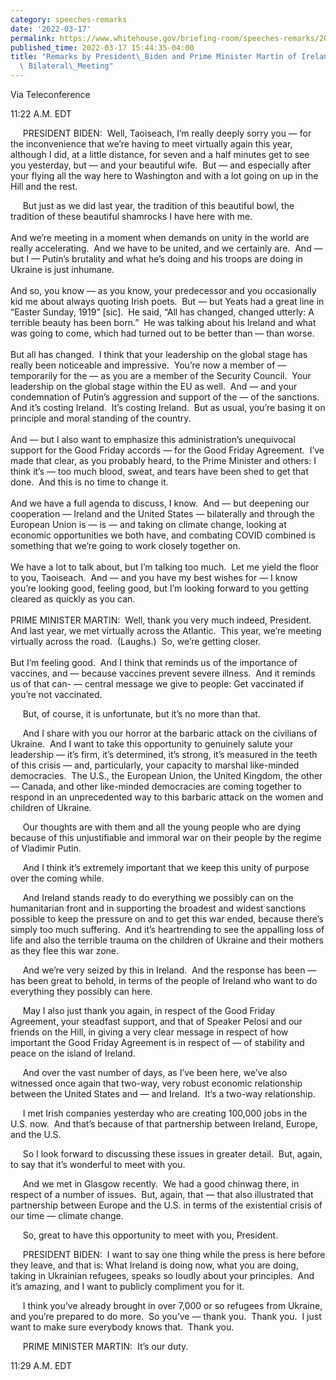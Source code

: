 ```yaml
---
category: speeches-remarks
date: '2022-03-17'
permalink: https://www.whitehouse.gov/briefing-room/speeches-remarks/2022/03/17/remarks-by-president-biden-and-prime-minister-martin-of-ireland-before-virtual-bilateral-meeting-2/
published_time: 2022-03-17 15:44:35-04:00
title: "Remarks by President\_Biden and Prime Minister Martin of Ireland Before Virtual\
  \ Bilateral\_Meeting"
---
```

 
Via Teleconference

11:22 A.M. EDT

     PRESIDENT BIDEN:  Well, Taoiseach, I’m really deeply sorry you —
for the inconvenience that we’re having to meet virtually again this
year, although I did, at a little distance, for seven and a half minutes
get to see you yesterday, but — and your beautiful wife.  But — and
especially after your flying all the way here to Washington and with a
lot going on up in the Hill and the rest. 

     But just as we did last year, the tradition of this beautiful bowl,
the tradition of these beautiful shamrocks I have here with me.   
   
And we’re meeting in a moment when demands on unity in the world are
really accelerating.  And we have to be united, and we certainly are. 
And — but I — Putin’s brutality and what he’s doing and his troops are
doing in Ukraine is just inhumane.   
   
And so, you know — as you know, your predecessor and you occasionally
kid me about always quoting Irish poets.  But — but Yeats had a great
line in “Easter Sunday, 1919” \[sic\].  He said, “All has changed,
changed utterly: A terrible beauty has been born.”  He was talking about
his Ireland and what was going to come, which had turned out to be
better than — than worse.  
   
But all has changed.  I think that your leadership on the global stage
has really been noticeable and impressive.  You’re now a member of —
temporarily for the — as you are a member of the Security Council.  Your
leadership on the global stage within the EU as well.  And — and your
condemnation of Putin’s aggression and support of the — of the
sanctions.  And it’s costing Ireland.  It’s costing Ireland.  But as
usual, you’re basing it on principle and moral standing of the
country.   
   
And — but I also want to emphasize this administration’s unequivocal
support for the Good Friday accords — for the Good Friday Agreement. 
I’ve made that clear, as you probably heard, to the Prime Minister and
others: I think it’s — too much blood, sweat, and tears have been shed
to get that done.  And this is no time to change it.   
   
And we have a full agenda to discuss, I know.  And — but deepening our
cooperation — Ireland and the United States — bilaterally and through
the European Union is — is — and taking on climate change, looking at
economic opportunities we both have, and combating COVID combined is
something that we’re going to work closely together on.  
   
We have a lot to talk about, but I’m talking too much.  Let me yield the
floor to you, Taoiseach.  And — and you have my best wishes for — I know
you’re looking good, feeling good, but I’m looking forward to you
getting cleared as quickly as you can.  
   
PRIME MINISTER MARTIN:  Well, thank you very much indeed, President. 
And last year, we met virtually across the Atlantic.  This year, we’re
meeting virtually across the road.  (Laughs.)  So, we’re getting
closer.   
   
But I’m feeling good.  And I think that reminds us of the importance of
vaccines, and — because vaccines prevent severe illness.  And it reminds
us of that can- — central message we give to people: Get vaccinated if
you’re not vaccinated.

     But, of course, it is unfortunate, but it’s no more than that.

     And I share with you our horror at the barbaric attack on the
civilians of Ukraine.  And I want to take this opportunity to genuinely
salute your leadership — it’s firm, it’s determined, it’s strong, it’s
measured in the teeth of this crisis — and, particularly, your capacity
to marshal like-minded democracies.  The U.S., the European Union, the
United Kingdom, the other — Canada, and other like-minded democracies
are coming together to respond in an unprecedented way to this barbaric
attack on the women and children of Ukraine.

     Our thoughts are with them and all the young people who are dying
because of this unjustifiable and immoral war on their people by the
regime of Vladimir Putin. 

     And I think it’s extremely important that we keep this unity of
purpose over the coming while. 

     And Ireland stands ready to do everything we possibly can on the
humanitarian front and in supporting the broadest and widest sanctions
possible to keep the pressure on and to get this war ended, because
there’s simply too much suffering.  And it’s heartrending to see the
appalling loss of life and also the terrible trauma on the children of
Ukraine and their mothers as they flee this war zone. 

     And we’re very seized by this in Ireland.  And the response has
been — has been great to behold, in terms of the people of Ireland who
want to do everything they possibly can here.

     May I also just thank you again, in respect of the Good Friday
Agreement, your steadfast support, and that of Speaker Pelosi and our
friends on the Hill, in giving a very clear message in respect of how
important the Good Friday Agreement is in respect of — of stability and
peace on the island of Ireland. 

     And over the vast number of days, as I’ve been here, we’ve also
witnessed once again that two-way, very robust economic relationship
between the United States and — and Ireland.  It’s a two-way
relationship.  

     I met Irish companies yesterday who are creating 100,000 jobs in
the U.S. now.  And that’s because of that partnership between Ireland,
Europe, and the U.S.

     So I look forward to discussing these issues in greater detail. 
But, again, to say that it’s wonderful to meet with you. 

     And we met in Glasgow recently.  We had a good chinwag there, in
respect of a number of issues.  But, again, that — that also illustrated
that partnership between Europe and the U.S. in terms of the existential
crisis of our time — climate change.

     So, great to have this opportunity to meet with you, President.

     PRESIDENT BIDEN:  I want to say one thing while the press is here
before they leave, and that is: What Ireland is doing now, what you are
doing, taking in Ukrainian refugees, speaks so loudly about your
principles.  And it’s amazing, and I want to publicly compliment you for
it. 

     I think you’ve already brought in over 7,000 or so refugees from
Ukraine, and you’re prepared to do more.  So you’ve — thank you.  Thank
you.  I just want to make sure everybody knows that.  Thank you.

     PRIME MINISTER MARTIN:  It’s our duty.

11:29 A.M. EDT

